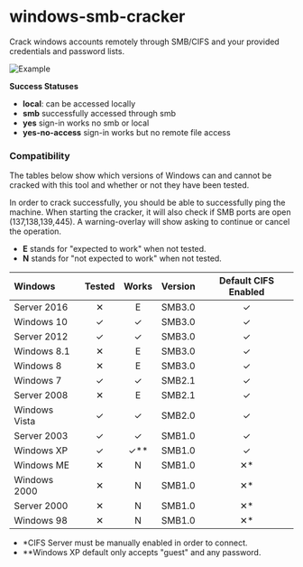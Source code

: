 # windows-smb-cracker
Crack windows accounts remotely through SMB/CIFS and your provided 
credentials and password lists.

![Example](https://i.imgur.com/aMKK9Dh.png)

**Success Statuses**
* **local**: can be accessed locally
* **smb** successfully accessed through smb
* **yes** sign-in works no smb or local
* **yes-no-access** sign-in works but no remote file access

### Compatibility

The tables below show which versions of Windows can and cannot be cracked with this tool
and whether or not they have been tested.

In order to crack successfully, you should be able to successfully ping the machine.
When starting the cracker, it will also check if SMB ports are open (137,138,139,445).
A warning-overlay will show asking to continue or cancel the operation.

* **E** stands for "expected to work" when not tested.
* **N** stands for "not expected to work" when not tested.

| Windows | Tested | Works | Version | Default CIFS Enabled |
| :------ | :----: | :---: | :-----: | :------------------: |
| Server 2016 | &#10005; | E | SMB3.0 | &#10003; |
| Windows 10 | &#10003; | &#10003; | SMB3.0 | &#10003; |
| Server 2012 | &#10003; | &#10003; | SMB3.0 | &#10003; |
| Windows 8.1 | &#10005; | E | SMB3.0 | &#10003; |
| Windows 8 | &#10005; | E | SMB3.0 | &#10003; |
| Windows 7 | &#10003; | &#10003; | SMB2.1 | &#10003; |
| Server 2008 | &#10005; | E | SMB2.1 | &#10003; |
| Windows Vista |&#10003; | &#10003; | SMB2.0 | &#10003; |
| Server 2003 | &#10003; | &#10003; | SMB1.0 | &#10003; |
| Windows XP | &#10003; | &#10003;** | SMB1.0 | &#10003; |
| Windows ME | &#10005; | N | SMB1.0 | &#10005;* |
| Windows 2000 | &#10005; | N | SMB1.0 | &#10005;* |
| Server 2000 | &#10005; | N | SMB1.0 | &#10005;* |
| Windows 98 | &#10005; | N | SMB1.0 | &#10005;* |

* \*CIFS Server must be manually enabled in order to connect.
* \*\*Windows XP default only accepts "guest" and any password.